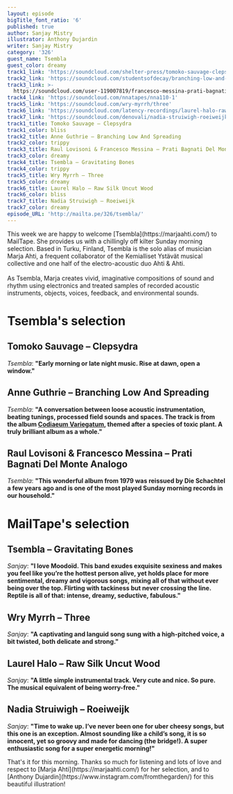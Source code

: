 ```yaml
---
layout: episode
bigTitle_font_ratio: '6'
published: true
author: Sanjay Mistry
illustrator: Anthony Dujardin
writer: Sanjay Mistry
category: '326'
guest_name: Tsembla
guest_color: dreamy
track1_link: 'https://soundcloud.com/shelter-press/tomoko-sauvage-clepsydra-sp087'
track2_link: 'https://soundcloud.com/studentsofdecay/branching-low-and-spreading'
track3_link: >-
  https://soundcloud.com/user-119007819/francesco-messina-prati-bagnati-del-monte-analogo-1979
track4_link: 'https://soundcloud.com/nnatapes/nna110-1'
track5_link: 'https://soundcloud.com/wry-myrrh/three'
track6_link: 'https://soundcloud.com/latency-recordings/laurel-halo-raw-silk-uncut-wood'
track7_link: 'https://soundcloud.com/denovali/nadia-struiwigh-roeiweijk'
track1_title: Tomoko Sauvage – Clepsydra
track1_color: bliss
track2_title: Anne Guthrie – Branching Low And Spreading
track2_color: trippy
track3_title: Raul Lovisoni & Francesco Messina – Prati Bagnati Del Monte Analogo
track3_color: dreamy
track4_title: Tsembla – Gravitating Bones
track4_color: trippy
track5_title: Wry Myrrh – Three
track5_color: dreamy
track6_title: Laurel Halo – Raw Silk Uncut Wood
track6_color: bliss
track7_title: Nadia Struiwigh – Roeiweijk
track7_color: dreamy
episode_URL: 'http://mailta.pe/326/tsembla/'
---
```

<p id="introduction">This week we are happy to welcome [Tsembla](https://marjaahti.com/) to MailTape. She provides us with a chillingly off kilter Sunday morning selection. Based in Turku, Finland, Tsembla is the solo alias of musician Marja Ahti, a frequent collaborator of the Kemialliset Ystävät musical collective and one half of the electro-acoustic duo Ahti & Ahti.
<br><br>
As Tsembla, Marja creates vivid, imaginative compositions of sound and rhythm using electronics and treated samples of recorded acoustic instruments, objects, voices, feedback, and environmental sounds.</p>


# Tsembla's selection

## Tomoko Sauvage – Clepsydra
_Tsembla_: **"**Early morning or late night music. Rise at dawn, open a window.**"**

## Anne Guthrie – Branching Low And Spreading
_Tsembla_: **"**A conversation between loose acoustic instrumentation, beating tunings, processed field sounds and spaces. The track is from the album [Codiaeum Variegatum](http://studentsofdecay.com/post/59038637275/anne-guthrie-codiaeum-variegatum), themed after a species of toxic plant. A truly brilliant album as a whole.**"**

## Raul Lovisoni & Francesco Messina – Prati Bagnati Del Monte Analogo
_Tsembla_: **"**This wonderful album from 1979 was reissued by Die Schachtel a few years ago and is one of the most played Sunday morning records in our household.**"**


# MailTape's selection

## Tsembla – Gravitating Bones
_Sanjay_: **"**I love Moodoïd. This band exudes exquisite sexiness and makes you feel like you’re the hottest person alive, yet holds place for more sentimental, dreamy and vigorous songs, mixing all of that without ever being over the top. Flirting with tackiness but never crossing the line. Reptile is all of that: intense, dreamy, seductive, fabulous.**"**

## Wry Myrrh – Three
_Sanjay_: **"**A captivating and languid song sung with a high-pitched voice, a bit twisted, both delicate and strong.**"**

## Laurel Halo – Raw Silk Uncut Wood
_Sanjay_: **"**A little simple instrumental track. Very cute and nice. So pure. The musical equivalent of being worry-free.**"**

## Nadia Struiwigh – Roeiweijk
_Sanjay_: **"**Time to wake up. I’ve never been one for uber cheesy songs, but this one is an exception. Almost sounding like a child’s song, it is so innocent, yet so groovy and made for dancing (the bridge!). A super enthusiastic song for a super energetic morning!**"**


<p id="outroduction">That's it for this morning. Thanks so much for listening and lots of love and respect to [Marja Ahti](https://marjaahti.com/) for her selection, and to [Anthony Dujardin](https://www.instagram.com/fromthegarden/) for this beautiful illustration!</p>
